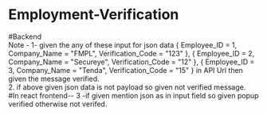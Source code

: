 # Employment-Verification
#Backend<br/>
Note -
  1- given the any of these input for json data {
    Employee_ID = 1,
    Company_Name = "FMPL",
    Verification_Code = "123"
},
{
    Employee_ID = 2,
    Company_Name = "Secureye",
    Verification_Code = "12"
},
 {
     Employee_ID = 3,
     Company_Name = "Tenda",
     Verification_Code = "15"
 }
 in API Url then given the message verified.<br/>
 2. if above given json data is not payload so given not verified message.<br/>
 #In react frontend--
 3 -if given mention json as in input field so given popup verified otherwise not verifed.<br/>
